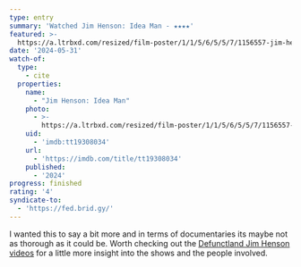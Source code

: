 ```yaml
---
type: entry
summary: 'Watched Jim Henson: Idea Man - ★★★★'
featured: >-
  https://a.ltrbxd.com/resized/film-poster/1/1/5/6/5/5/7/1156557-jim-henson-idea-man-0-460-0-690-crop.jpg?v=e0f7bd1d11 2x
date: '2024-05-31'
watch-of:
  type:
    - cite
  properties:
    name:
      - "Jim Henson: Idea Man"
    photo:
      - >-
        https://a.ltrbxd.com/resized/film-poster/1/1/5/6/5/5/7/1156557-jim-henson-idea-man-0-460-0-690-crop.jpg
    uid:
      - 'imdb:tt19308034'
    url:
      - 'https://imdb.com/title/tt19308034'
    published:
      - '2024'
progress: finished
rating: '4'
syndicate-to:
  - 'https://fed.brid.gy/'
---
```

I wanted this to say a bit more and in terms of documentaries its maybe not as thorough as it could be. Worth checking out the [Defunctland  Jim Henson videos](https://www.youtube.com/playlist?list=PLplWWKocAfTYIGzH8eQ0x0kEQgoV9CpYm) for a little more insight into the shows and the people involved.